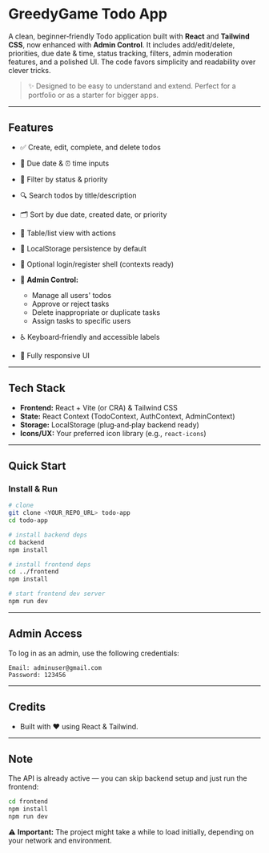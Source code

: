 # GreedyGame Todo App

A clean, beginner‑friendly Todo application built with **React** and **Tailwind CSS**, now enhanced with **Admin Control**. It includes add/edit/delete, priorities, due date & time, status tracking, filters, admin moderation features, and a polished UI. The code favors simplicity and readability over clever tricks.

> ✨ Designed to be easy to understand and extend. Perfect for a portfolio or as a starter for bigger apps.

---

## Features

* ✅ Create, edit, complete, and delete todos
* 📅 Due date & ⏰ time inputs
* 🧭 Filter by status & priority
* 🔍 Search todos by title/description
* 🗂️ Sort by due date, created date, or priority
* 🧾 Table/list view with actions
* 💾 LocalStorage persistence by default
* 👤 Optional login/register shell (contexts ready)
* 👑 **Admin Control:**

  * Manage all users' todos
  * Approve or reject tasks
  * Delete inappropriate or duplicate tasks
  * Assign tasks to specific users
* ♿ Keyboard‑friendly and accessible labels
* 📱 Fully responsive UI

---

## Tech Stack

* **Frontend:** React + Vite (or CRA) & Tailwind CSS
* **State:** React Context (TodoContext, AuthContext, AdminContext)
* **Storage:** LocalStorage (plug‑and‑play backend ready)
* **Icons/UX:** Your preferred icon library (e.g., `react-icons`)

---

## Quick Start

### Install & Run

```bash
# clone
git clone <YOUR_REPO_URL> todo-app
cd todo-app

# install backend deps
cd backend
npm install

# install frontend deps
cd ../frontend
npm install

# start frontend dev server
npm run dev
```

---

## Admin Access

To log in as an admin, use the following credentials:

```
Email: adminuser@gmail.com
Password: 123456
```

---

## Credits

* Built with ❤️ using React & Tailwind.

---

## Note

The API is already active — you can skip backend setup and just run the frontend:

```bash
cd frontend
npm install
npm run dev
```

⚠️ **Important:** The project might take a while to load initially, depending on your network and environment.


